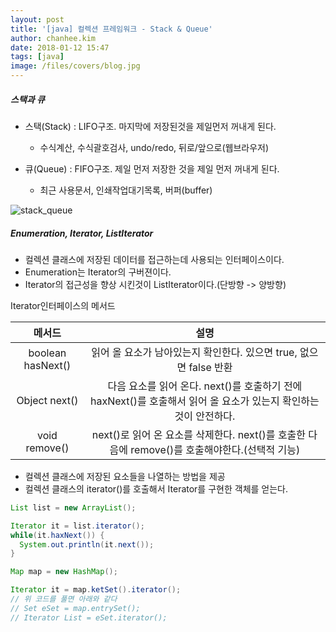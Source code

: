```yaml
---
layout: post
title: '[java] 컬렉션 프레임워크 - Stack & Queue'
author: chanhee.kim
date: 2018-01-12 15:47
tags: [java]
image: /files/covers/blog.jpg
---
```


##### 스택과 큐

- 스택(Stack) : LIFO구조. 마지막에 저장된것을 제일먼저 꺼내게 된다.
  - 수식계산, 수식괄호검사, undo/redo, 뒤로/앞으로(웹브라우저)

- 큐(Queue) : FIFO구조. 제일 먼저 저장한 것을 제일 먼저 꺼내게 된다.
  - 최근 사용문서, 인쇄작업대기목록, 버퍼(buffer)

<img src="{{ site.baseurl }}/assets/images/stack_queue.png" alt="stack_queue">


##### Enumeration, Iterator, ListIterator
- 컬렉션 클래스에 저장된 데이터를 접근하는데 사용되는 인터페이스이다.
- Enumeration는 Iterator의 구버젼이다.
- Iterator의 접근성을 향상 시킨것이 ListIterator이다.(단방향 -> 양방향)

Iterator인터페이스의 메서드

|메서드|설명|
|:---:|:---:|
|boolean hasNext()|읽어 올 요소가 남아있는지 확인한다. 있으면 true, 없으면 false 반환|
|Object next()|다음 요소를 읽어 온다. next()를 호출하기 전에 haxNext()를 호출해서 읽어 올 요소가 있는지 확인하는 것이 안전하다.|
|void remove()|next()로 읽어 온 요소를 삭제한다. next()를 호출한 다음에 remove()를 호출해야한다.(선택적 기능)|

- 컬렉션 클래스에 저장된 요소들을 나열하는 방법을 제공
- 컬렉션 클래스의 iterator()를 호출해서 Iterator를 구현한 객체를 얻는다.

``` java
List list = new ArrayList();

Iterator it = list.iterator();
while(it.haxNext()) {
  System.out.println(it.next());
}
```

```java
Map map = new HashMap();

Iterator it = map.ketSet().iterator();
// 위 코드를 풀면 아래와 같다
// Set eSet = map.entrySet();
// Iterator List = eSet.iterator();
```
